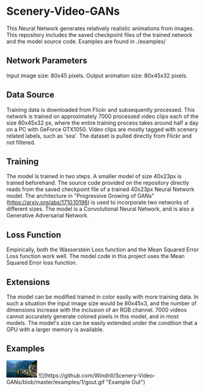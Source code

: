 # Scenery-Video-GANs
This Neural Network generates relatively realistic animations from images. This repository includes the saved checkpoint files of the trained network and the model source code. Examples are found in ./examples/

Network Parameters
-------------------
Input image size: 80x45 pixels.
Output animation size: 80x45x32 pixels.

Data Source
-------------------
Training data is downloaded from Flickr and subsequently processed. This network is trained on approximately 7000 processed video clips each of the size 80x45x32 px, where the entire training process takes around half a day on a PC with GeForce GTX1050.
Video clips are mostly tagged with scenery related labels, such as 'sea'. The dataset is pulled directly from Flickr and not filtered.

Training
-------------------
The model is trained in two steps. A smaller model of size 40x23px is trained beforehand. The source code provided on the repository directly reads from the saved checkpoint file of a trained 40x23px Neural Network model.
The architecture in "Progressive Growing of GANs" (https://arxiv.org/abs/1710.10196) is used to incorporate two networks of different sizes.
The model is a Convolutional Neural Network, and is also a Generative Adversarial Network.

Loss Function
-------------------
Empirically, both the Wasserstein Loss function and the Mean Squared Error Loss function work well. The model code in this project uses the Mean Squared Error loss function.

Extensions
-------------------
The model can be modified trained in color easily with more training data. In such a situation the input image size would be 80x45x3, and the number of dimensions increase with the inclusion of an RGB channel. 7000 videos cannot accurately generate colored pixels in this model, and in most models.
The model's size can be easily extended under the condition that a GPU with a larger memory is available.

Examples
-------------------
<img src="./examples/1/1.jpg" width="80" height="45"/>
![](https://github.com/Windrill/Scenery-Video-GANs/blob/master/examples/1/gout.gif "Example Out")
